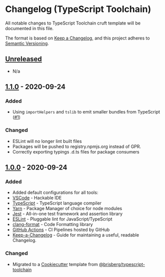 
# Changelog (TypeScript Toolchain)
All notable changes to TypeScript Toolchain cruft template will be documented in this file.

The format is based on [Keep a Changelog](https://keepachangelog.com/en/1.0.0/),
and this project adheres to [Semantic Versioning](https://semver.org/spec/v2.0.0.html).

## [Unreleased]
- N/a

## [1.1.0] - 2020-09-24
### Added
- Using `importHelpers` and `tslib` to emit smaller bundles from TypeScript ([#1](https://github.com/brisberg/typescript-toolchain/pull/1))

### Changed
- ESLint will no longer lint built files
- Packages will be pushed to registry.npmjs.org instead of GPR.
- Correctly exporting typings .d.ts files for package consumers


## [1.0.0] - 2020-09-24
### Added
- Added default configurations for all tools:
- [VSCode](https://code.visualstudio.com/) - Hackable IDE
- [TypeScript](https://www.typescriptlang.org/) - TypeScript language compiler
- [Yarn](https://yarnpkg.com/) - Package Manager of choice for node modules
- [Jest](https://jestjs.io/en/) - All-in-one test framework and assertion library
- [ESLint](https://eslint.org/) - Pluggable lint for JavaScript/TypeScript
- [clang-format](https://clang.llvm.org/) - Code Formatting library
- [GitHub Actions](https://github.com/features/actions) - CI Pipelines hosted by GitHub
- [Keep-a-Changelog](https://keepachangelog.com/en/1.0.0/) - Guide for maintaining a useful, readable Changelog.

### Changed
- Migrated to a [Cookiecutter](https://github.com/cookiecutter/cookiecutter) template from [@brisberg/typescript-toolchain](https://github.com/brisberg/typescript-toolchain)


[Unreleased]: https://github.com/brisberg/cruft-typescript-pkg/compare/v1.1.0...HEAD
[1.1.0]: https://github.com/brisberg/typescript-toolchain/compare/v1.0.0...v1.1.0
[1.0.0]: https://github.com/brisberg/cruft-typescript-pkg/compare/v0.0.0...v1.0.0
[0.0.0]: https://github.com/brisberg/cruft-typescript-pkg/releases/tag/v0.0.0
